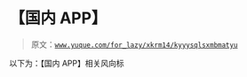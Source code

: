 # 【国内 APP】

> 原文：[`www.yuque.com/for_lazy/xkrm14/kyyysqlsxmbmatyu`](https://www.yuque.com/for_lazy/xkrm14/kyyysqlsxmbmatyu)

以下为：【国内 APP】相关风向标





